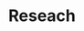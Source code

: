 ---
title: Reseach
type: landing

sections:
  - block: collection
    id: posts
    content:
      title: Research
      subtitle: ''
      text: 'Check out my recent blog posts below!'
      # Choose how many pages you would like to display (0 = all pages)
      count: 6
      # Filter on criteria
      filters:
        # The folders to display content from
        folders:
          - research
        author: ""
        category: ""
        tag: ""
        publication_type: ""
        featured_only: false
        exclude_featured: false
        exclude_future: false
        exclude_past: false
      # Choose how many pages you would like to offset by
      # Useful if you wish to show the first item in the Featured widget
      offset: 0
      # Field to sort by, such as Date or Title
      sort_by: 'Title'
      sort_ascending: false
    design:
      # Choose a listing view
      view: showcase
---
